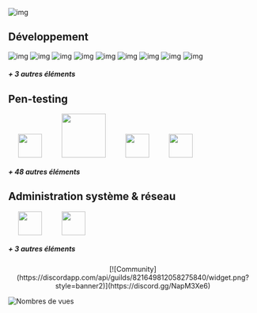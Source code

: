 ![img](https://cdn.discordapp.com/attachments/821729876150976514/886342521029021726/banner.png)


## Développement 
![img](https://github.com/abranhe/programming-languages-logos/blob/master/src/c/c_48x48.png?raw=true)
![img](https://github.com/abranhe/programming-languages-logos/blob/master/src/css/css_48x48.png?raw=true)
![img](https://github.com/abranhe/programming-languages-logos/blob/master/src/javascript/javascript_48x48.png?raw=true)
![img](https://github.com/abranhe/programming-languages-logos/blob/master/src/lua/lua_48x48.png?raw=true)
![img](https://github.com/abranhe/programming-languages-logos/blob/master/src/go/go_48x48.png?raw=true)
![img](https://github.com/abranhe/programming-languages-logos/blob/master/src/html/html_48x48.png?raw=true)
![img](https://github.com/abranhe/programming-languages-logos/blob/master/src/php/php_48x48.png?raw=true)
![img](https://github.com/abranhe/programming-languages-logos/blob/master/src/python/python_48x48.png?raw=true)
![img](https://github.com/abranhe/programming-languages-logos/blob/master/src/ruby/ruby_48x48.png?raw=true)
##### + 3 autres éléments

## Pen-testing
<img src="https://www.metasploit.com/includes/images/favicon.ico" width="48px" hspace="20"><img src="https://upload.wikimedia.org/wikipedia/commons/thumb/4/4f/Sqlmap_logo.png/800px-Sqlmap_logo.png" width="89px" hspace="20"><img src="https://www.maltego.com/favicon.ico" width="48px" hspace="20"><img src="https://portswigger.net/content/images/logos/favicon.ico" width="48px" hspace="20">
##### + 48 autres éléments
## Administration système & réseau
<img src="http://pngimg.com/uploads/linux/small/linux_PNG21.png" width="48px" hspace="20"><img src="https://user-images.githubusercontent.com/3083270/41351027-1a15f418-6ee3-11e8-8c96-df70c658e39d.png" width="48px" hspace="20">

##### + 3 autres éléments

<center>
    [![Community](https://discordapp.com/api/guilds/821649812058275840/widget.png?style=banner2)](https://discord.gg/NapM3Xe6)
 </center>

![Nombres de vues](https://gpvc.arturio.dev/inplex-sys)
